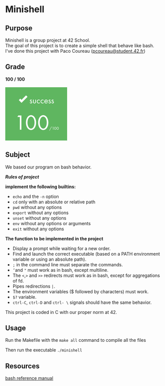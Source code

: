 # Minishell

## Purpose

Minishell is a group project at 42 School. <br>
The goal of this project is to create a simple shell that behave like bash. <br>
I've done this project with Paco Coureau (pcoureau@student.42.fr)

## Grade
**100 / 100**
<br>
<br>
![Alt text](../images/rank100.png)



## Subject


We based our program on bash behavior.

__*Rules of project*__

__implement the following builtins:__

- `echo` and the `-n` option
- `cd` only with an absolute or relative path
- `pwd` without any options
- `export` without any options
- `unset` without any options
- `env` without any options or arguments
- `exit` without any options

__The function to be implemented in the project__

- Display a prompt while waiting for a new order.
-  Find and launch the correct executable (based on a PATH environment variable
or using an absolute path).
- `;` in the command line must separate the commands.
- `’`and `"` must work as in bash, except multiline.
- The `<`,`>` and `>>` redirects must work as in bash, except for
aggregations of fd.
-  Pipes redirections `|`.
- The environment variables ($ followed by characters) must work.
- `$?` variable.
- `ctrl-C`, `ctrl-D` and `ctrl- \` signals should have the same behavior.

This project is coded in C with our proper norm at 42.


## Usage

Run the Makefile with the `make all` command to compile all the files

Then run the executable `./minishell`


## Resources

  [bash reference manual](https://www.gnu.org/software/bash/manual/bash.pdf)
